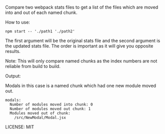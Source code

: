 Compare two webpack stats files to get a list of the files which are
moved into and out of each named chunk.

How to use:


`npm start -- './path1 './path2'`


The first argument will be the original stats file and the second
argument is the updated stats file. The order is important as it will give you opposite results.

Note: This will only compare named chunks as the index numbers are not reliable from build to build.

Output:

Modals in this case is a named chunk which had one new module moved out.
```
modals:
  Number of modules moved into chunk: 0
  Number of modules moved out chunk: 1
  Modules moved out of chunk:
    /src/NewModal/Modal.jsx
```

LICENSE: MIT